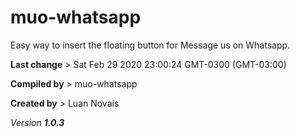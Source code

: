 # muo-whatsapp

Easy way to insert the floating button for Message us on Whatsapp.

__Last change__ > Sat Feb 29 2020 23:00:24 GMT-0300 (GMT-03:00)

__Compiled by__ > muo-whatsapp

__Created by__ > Luan Novais

*Version __1.0.3__*
